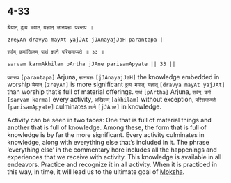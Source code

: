 ## 4-33


```shloka-sa
श्रेयान् द्रव्य मयात् यज्ञात् ज्ञानयज्ञः परन्तप ।
```
```shloka-sa-hk
zreyAn dravya mayAt yajJAt jJAnayajJaH parantapa |
```
```shloka-sa
सर्वम् कर्माखिलम् पार्थ ज्ञाने परिसमाप्यते ॥ ३३ ॥
```
```shloka-sa-hk
sarvam karmAkhilam pArtha jJAne parisamApyate || 33 ||
```

`परन्तप` `[parantapa]` Arjuna, `ज्ञानयज्ञः` `[jJAnayajJaH]` the knowledge embedded in worship `श्रेयान्` `[zreyAn]` is more significant `द्रव्य मयात् यज्ञात्` `[dravya mayAt yajJAt]` than worship that’s full of material offerings. `पार्थ` `[pArtha]` Arjuna, `सर्वम् कर्म` `[sarvam karma]` every activity, `अखिलम्` `[akhilam]` without exception, `परिसमाप्यते` `[parisamApyate]` culminates `ज्ञाने` `[jJAne]` in knowledge.



Activity can be seen in two faces: One that is full of material things and another that is full of knowledge. Among these, the form that is full of knowledge is by far the more significant. Every activity culminates in knowledge, along with everything else that’s included in it.
The phrase ‘everything else’ in the commentary here includes all the happenings and experiences that we receive with activity.
This knowledge is available in all endeavors. Practice and recognize it in all activity. When it is practiced in this way, in time, it will lead us to the ultimate goal of [Moksha](Moksha).

